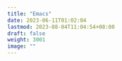 ```yaml
---
title: "Emacs"
date: 2023-06-11T01:02:04
lastmod: 2023-08-04T11:04:54+08:00
draft: false
weight: 3001
image: ""
---
```

